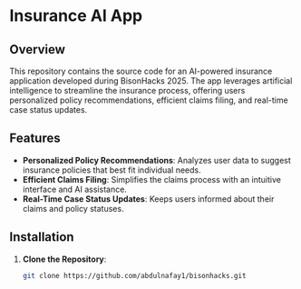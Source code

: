 # Insurance AI App

## Overview

This repository contains the source code for an AI-powered insurance application developed during BisonHacks 2025. The app leverages artificial intelligence to streamline the insurance process, offering users personalized policy recommendations, efficient claims filing, and real-time case status updates.

## Features

- **Personalized Policy Recommendations**: Analyzes user data to suggest insurance policies that best fit individual needs.
- **Efficient Claims Filing**: Simplifies the claims process with an intuitive interface and AI assistance.
- **Real-Time Case Status Updates**: Keeps users informed about their claims and policy statuses.

## Installation

1. **Clone the Repository**:
   ```bash
   git clone https://github.com/abdulnafay1/bisonhacks.git
